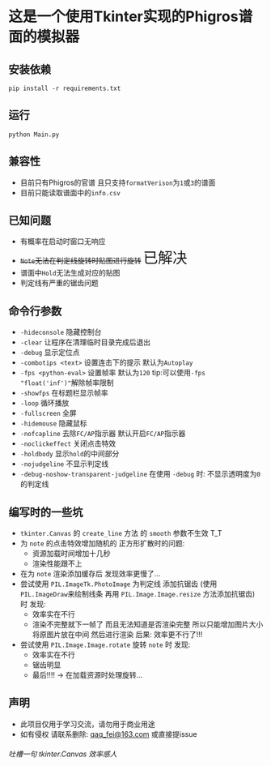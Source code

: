 # 这是一个使用Tkinter实现的Phigros谱面的模拟器

## 安装依赖
```
pip install -r requirements.txt
```

## 运行
```
python Main.py
```

## 兼容性
- 目前只有Phigros的官谱 且只支持```formatVerison```为```1```或```3```的谱面
- 目前只能读取谱面中的```info.csv```

## 已知问题
- 有概率在启动时窗口无响应
- ~~```Note```无法在判定线旋转时贴图进行旋转~~ <big><big><big><big>已解决</big></big></big></big>
- 谱面中```Hold```无法生成对应的贴图
- 判定线有严重的锯齿问题

## 命令行参数
- ```-hideconsole``` 隐藏控制台
- ```-clear``` 让程序在清理临时目录完成后退出
- ```-debug``` 显示定位点
- ```-combotips <text>``` 设置连击下的提示 默认为```Autoplay```
- ```-fps <python-eval>``` 设置帧率 默认为```120``` tip:可以使用```-fps "float('inf')"```解除帧率限制
- ```-showfps``` 在标题栏显示帧率
- ```-loop``` 循环播放
- ```-fullscreen``` 全屏
- ```-hidemouse``` 隐藏鼠标
- ```-nofcapline``` 去除```FC/AP```指示器 默认开启```FC/AP```指示器
- ```-noclickeffect``` 关闭点击特效
- ```-holdbody``` 显示```hold```的中间部分
- ```-nojudgeline``` 不显示判定线
- ```-debug-noshow-transparent-judgeline``` 在使用 ```-debug``` 时: 不显示透明度为```0```的判定线

## 编写时的一些坑
- ```tkinter.Canvas``` 的 ```create_line``` 方法 的 ```smooth``` 参数不生效 T_T
- 为 ```note``` 的点击特效增加随机的 正方形扩散时的问题:
    - 资源加载时间增加十几秒
    - 渲染性能跟不上
- 在为 ```note``` 渲染添加缓存后 发现效率更慢了...
- 尝试使用 ```PIL.ImageTk.PhotoImage``` 为判定线 添加抗锯齿 (使用```PIL.ImageDraw```来绘制线条 再用 ```PIL.Image.Image.resize``` 方法添加抗锯齿) 时 发现:
    - 效率实在不行
    - 渲染不完整就下一帧了 而且无法知道是否渲染完整 所以只能增加图片大小 将原图片放在中间 然后进行渲染  后果: 效率更不行了!!!
- 尝试使用 ```PIL.Image.Image.rotate``` 旋转 ```note``` 时 发现:
    - 效率实在不行
    - 锯齿明显
    - 最后!!!! -> 在加载资源时处理旋转...

## 声明
- 此项目仅用于学习交流，请勿用于商业用途
- 如有侵权 请联系删除: qaq_fei@163.com 或直接提issue

###### 吐槽一句 tkinter.Canvas 效率感人